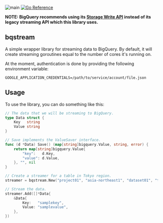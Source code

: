 ![main](https://github.com/flowerinthenight/bqstream/workflows/main/badge.svg)
[![Go Reference](https://pkg.go.dev/badge/github.com/flowerinthenight/bqstream.svg)](https://pkg.go.dev/github.com/flowerinthenight/bqstream)

**NOTE: BigQuery recommends using its [Storage Write API](https://cloud.google.com/bigquery/docs/write-api) instead of its legacy streaming API which this library uses.**

## bqstream

A simple wrapper library for streaming data to BigQuery. By default, it will create streaming goroutines equal to the number of cores it's running on.

At the moment, authentication is done by providing the following environment variable:
```
GOOGLE_APPLICATION_CREDENTIALS=/path/to/service/account/file.json
```

## Usage

To use the library, you can do something like this:

```go
// The data that we will be streaming to BigQuery.
type Data struct {
	Key   string
	Value string
}

// Save implements the ValueSaver interface.
func (d *Data) Save() (map[string]bigquery.Value, string, error) {
	return map[string]bigquery.Value{
		"key":   d.Key,
		"value": d.Value,
	}, "", nil
}

// Create a streamer for a table in Tokyo region.
streamer = bqstream.New("project01", "asia-northeast1", "dataset01", "table01")

// Stream the data.
streamer.Add([]*Data{
	&Data{
		Key:   "samplekey",
		Value: "samplevalue",
	},
})
```
